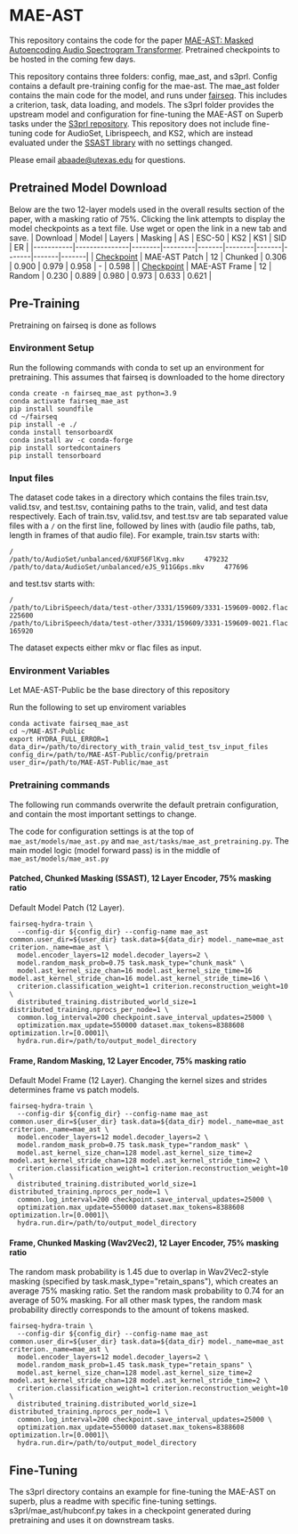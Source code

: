 # MAE-AST
This repository contains the code for the paper [MAE-AST: Masked Autoencoding Audio Spectrogram Transformer](https://arxiv.org/abs/2203.16691). Pretrained checkpoints to be hosted in the coming few days.

This repository contains three folders: config, mae_ast, and s3prl. Config contains a default pre-training config for the mae-ast. The mae_ast folder contains the main code for the model, and runs under [fairseq](https://github.com/facebookresearch/fairseq). This includes a criterion, task, data loading, and models. The s3prl folder provides the upstream model and configuration for fine-tuning the MAE-AST on Superb tasks under the [S3prl repository](https://github.com/s3prl/s3prl). This repository does not include fine-tuning code for AudioSet, Librispeech, and KS2, which are instead evaluated under the [SSAST library](https://github.com/YuanGongND/ssast) with no settings changed.

Please email abaade@utexas.edu for questions.

## Pretrained Model Download
Below are the two 12-layer models used in the overall results section of the paper, with a masking ratio of 75%. Clicking the link attempts to display the model checkpoints as a text file. Use wget or open the link in a new tab and save.
| Download | Model         | Layers | Masking | AS    | ESC-50 | KS2   | KS1   | SID   | ER    |
|-----------|---------------|--------|---------|-------|--------|-------|-------|-------|-------|
| [Checkpoint](https://saltlab.cs.utexas.edu/downloads/model_checkpoints/mae_ast/chunk_patch_75_12LayerEncoder.pt)         | MAE-AST Patch |     12 | Chunked | 0.306 |  0.900 | 0.979 | 0.958 | -     | 0.598 |
| [Checkpoint](https://saltlab.cs.utexas.edu/downloads/model_checkpoints/mae_ast/random_frame_75_12LayerEncoder.pt)         | MAE-AST Frame |     12 | Random  | 0.230 |  0.889 | 0.980 | 0.973 | 0.633 | 0.621 |

## Pre-Training
Pretraining on fairseq is done as follows

### Environment Setup
Run the following commands with conda to set up an environment for pretraining. This assumes that fairseq is downloaded to the home directory
```
conda create -n fairseq_mae_ast python=3.9
conda activate fairseq_mae_ast
pip install soundfile
cd ~/fairseq
pip install -e ./
conda install tensorboardX
conda install av -c conda-forge
pip install sortedcontainers
pip install tensorboard
```

### Input files
The dataset code takes in a directory which contains the files train.tsv, valid.tsv, and test.tsv, containing paths to the train, valid, and test data respectively. Each of train.tsv, valid.tsv, and test.tsv are tab separated value files with a ``/`` on the first line, followed by lines with (audio file paths, tab, length in frames of that audio file). For example, train.tsv starts with:
```
/
/path/to/AudioSet/unbalanced/6XUF56FlKvg.mkv     479232
/path/to/data/AudioSet/unbalanced/eJS_911G6ps.mkv     477696
```
and test.tsv starts with:
```
/
/path/to/LibriSpeech/data/test-other/3331/159609/3331-159609-0002.flac       225600
/path/to/LibriSpeech/data/test-other/3331/159609/3331-159609-0021.flac       165920
```
The dataset expects either mkv or flac files as input.

### Environment Variables
Let MAE-AST-Public be the base directory of this repository

Run the following to set up enviroment variables
```
conda activate fairseq_mae_ast
cd ~/MAE-AST-Public
export HYDRA_FULL_ERROR=1
data_dir=/path/to/directory_with_train_valid_test_tsv_input_files
config_dir=/path/to/MAE-AST-Public/config/pretrain
user_dir=/path/to/MAE-AST-Public/mae_ast
```

### Pretraining commands
The following run commands overwrite the default pretrain configuration, and contain the most important settings to change.

The code for configuration settings is at the top of ``mae_ast/models/mae_ast.py`` and ``mae_ast/tasks/mae_ast_pretraining.py``. The main model logic (model forward pass) is in the middle of ``mae_ast/models/mae_ast.py``

#### Patched, Chunked Masking (SSAST), 12 Layer Encoder, 75% masking ratio
Default Model Patch (12 Layer).
```
fairseq-hydra-train \
  --config-dir ${config_dir} --config-name mae_ast common.user_dir=${user_dir} task.data=${data_dir} model._name=mae_ast criterion._name=mae_ast \
  model.encoder_layers=12 model.decoder_layers=2 \
  model.random_mask_prob=0.75 task.mask_type="chunk_mask" \
  model.ast_kernel_size_chan=16 model.ast_kernel_size_time=16 model.ast_kernel_stride_chan=16 model.ast_kernel_stride_time=16 \
  criterion.classification_weight=1 criterion.reconstruction_weight=10 \
  distributed_training.distributed_world_size=1 distributed_training.nprocs_per_node=1 \
  common.log_interval=200 checkpoint.save_interval_updates=25000 \
  optimization.max_update=550000 dataset.max_tokens=8388608 optimization.lr=[0.0001]\
  hydra.run.dir=/path/to/output_model_directory
```

#### Frame, Random Masking, 12 Layer Encoder, 75% masking ratio
Default Model Frame (12 Layer).
Changing the kernel sizes and strides determines frame vs patch models.
```
fairseq-hydra-train \
  --config-dir ${config_dir} --config-name mae_ast common.user_dir=${user_dir} task.data=${data_dir} model._name=mae_ast criterion._name=mae_ast \
  model.encoder_layers=12 model.decoder_layers=2 \
  model.random_mask_prob=0.75 task.mask_type="random_mask" \
  model.ast_kernel_size_chan=128 model.ast_kernel_size_time=2 model.ast_kernel_stride_chan=128 model.ast_kernel_stride_time=2 \
  criterion.classification_weight=1 criterion.reconstruction_weight=10 \
  distributed_training.distributed_world_size=1 distributed_training.nprocs_per_node=1 \
  common.log_interval=200 checkpoint.save_interval_updates=25000 \
  optimization.max_update=550000 dataset.max_tokens=8388608 optimization.lr=[0.0001]\
  hydra.run.dir=/path/to/output_model_directory
```

#### Frame, Chunked Masking (Wav2Vec2), 12 Layer Encoder, 75% masking ratio
The random mask probability is 1.45 due to overlap in Wav2Vec2-style masking (specified by task.mask_type="retain_spans"), which creates an average 75% masking ratio.
Set the random mask probability to 0.74 for an average of 50% masking. For all other mask types, the random mask probability directly corresponds to the amount of tokens masked.
```
fairseq-hydra-train \
  --config-dir ${config_dir} --config-name mae_ast common.user_dir=${user_dir} task.data=${data_dir} model._name=mae_ast criterion._name=mae_ast \
  model.encoder_layers=12 model.decoder_layers=2 \
  model.random_mask_prob=1.45 task.mask_type="retain_spans" \
  model.ast_kernel_size_chan=128 model.ast_kernel_size_time=2 model.ast_kernel_stride_chan=128 model.ast_kernel_stride_time=2 \
  criterion.classification_weight=1 criterion.reconstruction_weight=10 \
  distributed_training.distributed_world_size=1 distributed_training.nprocs_per_node=1 \
  common.log_interval=200 checkpoint.save_interval_updates=25000 \
  optimization.max_update=550000 dataset.max_tokens=8388608 optimization.lr=[0.0001]\
  hydra.run.dir=/path/to/output_model_directory
```

## Fine-Tuning
The s3prl directory contains an example for fine-tuning the MAE-AST on superb, plus a readme with specific fine-tuning settings. s3prl/mae_ast/hubconf.py takes in a checkpoint generated during pretraining and uses it on downstream tasks.
